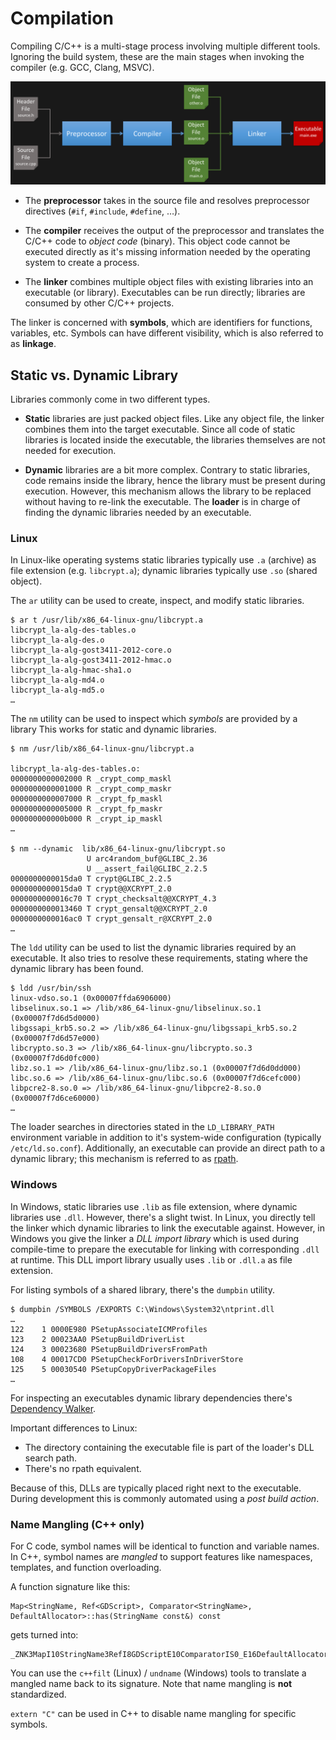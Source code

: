 # Compilation

Compiling C/C++ is a multi-stage process involving multiple different tools.
Ignoring the build system, these are the main stages when invoking the compiler (e.g. GCC, Clang, MSVC).

![Toolchain](images/toolchain.png)

- The **preprocessor** takes in the source file and resolves preprocessor directives (`#if`, `#include`, `#define`, …).

- The **compiler** receives the output of the preprocessor and translates the C/C++ code to _object code_ (binary).
  This object code cannot be executed directly as it's missing information needed by the operating system to create a process.

- The **linker** combines multiple object files with existing libraries into an executable (or library).
  Executables can be run directly; libraries are consumed by other C/C++ projects.

The linker is concerned with **symbols**, which are identifiers for functions, variables, etc.
Symbols can have different visibility, which is also referred to as **linkage**.

## Static vs. Dynamic Library

Libraries commonly come in two different types.

- **Static** libraries are just packed object files.
  Like any object file, the linker combines them into the target executable.
  Since all code of static libraries is located inside the executable, the libraries themselves are not needed for execution.

- **Dynamic** libraries are a bit more complex.
  Contrary to static libraries, code remains inside the library, hence the library must be present during execution.
  However, this mechanism allows the library to be replaced without having to re-link the executable.
  The **loader** is in charge of finding the dynamic libraries needed by an executable.

### Linux

In Linux-like operating systems static libraries typically use `.a` (archive) as file extension (e.g. `libcrypt.a`); dynamic libraries typically use `.so` (shared object).

The `ar` utility can be used to create, inspect, and modify static libraries.

```
$ ar t /usr/lib/x86_64-linux-gnu/libcrypt.a
libcrypt_la-alg-des-tables.o
libcrypt_la-alg-des.o
libcrypt_la-alg-gost3411-2012-core.o
libcrypt_la-alg-gost3411-2012-hmac.o
libcrypt_la-alg-hmac-sha1.o
libcrypt_la-alg-md4.o
libcrypt_la-alg-md5.o
…
```

The `nm` utility can be used to inspect which _symbols_ are provided by a library
This works for static and dynamic libraries.

```
$ nm /usr/lib/x86_64-linux-gnu/libcrypt.a

libcrypt_la-alg-des-tables.o:
0000000000002000 R _crypt_comp_maskl
0000000000001000 R _crypt_comp_maskr
0000000000007000 R _crypt_fp_maskl
0000000000005000 R _crypt_fp_maskr
000000000000b000 R _crypt_ip_maskl
…

$ nm --dynamic  lib/x86_64-linux-gnu/libcrypt.so
                 U arc4random_buf@GLIBC_2.36
                 U __assert_fail@GLIBC_2.2.5
0000000000015da0 T crypt@GLIBC_2.2.5
0000000000015da0 T crypt@@XCRYPT_2.0
0000000000016c70 T crypt_checksalt@@XCRYPT_4.3
0000000000013460 T crypt_gensalt@@XCRYPT_2.0
0000000000016ac0 T crypt_gensalt_r@XCRYPT_2.0
…
```

The `ldd` utility can be used to list the dynamic libraries required by an executable.
It also tries to resolve these requirements, stating where the dynamic library has been found.

```
$ ldd /usr/bin/ssh
linux-vdso.so.1 (0x00007ffda6906000)
libselinux.so.1 => /lib/x86_64-linux-gnu/libselinux.so.1 (0x00007f7d6d5d0000)
libgssapi_krb5.so.2 => /lib/x86_64-linux-gnu/libgssapi_krb5.so.2 (0x00007f7d6d57e000)
libcrypto.so.3 => /lib/x86_64-linux-gnu/libcrypto.so.3 (0x00007f7d6d0fc000)
libz.so.1 => /lib/x86_64-linux-gnu/libz.so.1 (0x00007f7d6d0dd000)
libc.so.6 => /lib/x86_64-linux-gnu/libc.so.6 (0x00007f7d6cefc000)
libpcre2-8.so.0 => /lib/x86_64-linux-gnu/libpcre2-8.so.0 (0x00007f7d6ce60000)
…
```

The loader searches in directories stated in the `LD_LIBRARY_PATH` environment variable in addition to it's system-wide configuration (typically `/etc/ld.so.conf`).
Additionally, an executable can provide an direct path to a dynamic library; this mechanism is referred to as [rpath](https://en.wikipedia.org/wiki/Rpath).

### Windows

In Windows, static libraries use `.lib` as file extension, where dynamic libraries use `.dll`.
However, there's a slight twist.
In Linux, you directly tell the linker which dynamic libraries to link the executable against.
However, in Windows you give the linker a _DLL import library_ which is used during compile-time to prepare the executable for linking with corresponding `.dll` at runtime.
This DLL import library usually uses `.lib` or `.dll.a` as file extension.

For listing symbols of a shared library, there's the `dumpbin` utility.

```
$ dumpbin /SYMBOLS /EXPORTS C:\Windows\System32\ntprint.dll
…
122    1 0000E980 PSetupAssociateICMProfiles
123    2 00023AA0 PSetupBuildDriverList
124    3 00023680 PSetupBuildDriversFromPath
108    4 00017CD0 PSetupCheckForDriversInDriverStore
125    5 00030540 PSetupCopyDriverPackageFiles
…
```

For inspecting an executables dynamic library dependencies there's [Dependency Walker](https://www.dependencywalker.com/).

Important differences to Linux:
- The directory containing the executable file is part of the loader's DLL search path.
- There's no rpath equivalent.

Because of this, DLLs are typically placed right next to the executable.
During development this is commonly automated using a _post build action_.

### Name Mangling (C++ only)

For C code, symbol names will be identical to function and variable names.
In C++, symbol names are _mangled_ to support features like namespaces, templates, and function overloading.

A function signature like this:

    Map<StringName, Ref<GDScript>, Comparator<StringName>, DefaultAllocator>::has(StringName const&) const

gets turned into:

    _ZNK3MapI10StringName3RefI8GDScriptE10ComparatorIS0_E16DefaultAllocatorE3hasERKS0_

You can use the `c++filt` (Linux) / `undname` (Windows) tools to translate a mangled name back to its signature.
Note that name mangling is **not** standardized.

`extern "C"` can be used in C++ to disable name mangling for specific symbols.
